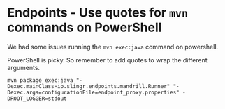 # Endpoints - Use quotes for `mvn` commands on PowerShell

We had some issues running the `mvn exec:java` command on powershell.

PowerShell is picky. So remember to add quotes to wrap the different
arguments.

```
mvn package exec:java "-Dexec.mainClass=io.slingr.endpoints.mandrill.Runner" "-Dexec.args=configurationFile=endpoint_proxy.properties" -DROOT_LOGGER=stdout
```
